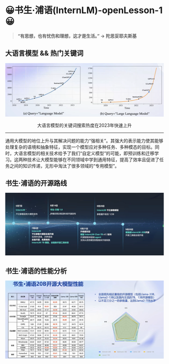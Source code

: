 # 😀**书生·浦语(InternLM)-openLesson-1**😀
> **“有思想，也有忧伤和理想，这才是生活。” -> 陀思妥耶夫斯基**
## 大语言模型 && 热门关键词
![Alt text](Pic/Bg-Pic-1.png)
<center>大语言模型的关键词搜索热度在2023年快速上升</center>

------
通用大模型的地位上升与其解决问题的能力“强相关”。其强大的表示能力使其能够处理复杂的语境和抽象特征，实现一个模型应对多种任务、多种模态的目标。同时，大语言模型的相关技术给予了我们“自定义模型”的可能，即预训练和迁移学习。这两种技术让大模型能够在不同领域中学到通用特征，提高了效率且促进了任务之间的知识传递，无形中淘汰了很多领域的“专用模型”。

## 书生·浦语的开源路线
![Alt text](Pic/Bg-Pic-2.png)

## 书生·浦语的性能分析
![Alt text](Pic/Bg-Pic-3.png)



